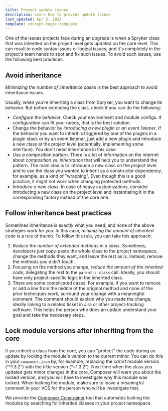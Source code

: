 ```yaml
---
title: Prevent update issues
description: Learn how to prevent update issues
last_updated: Apr 3, 2023
template: concept-topic-template
---
```


One of the issues projects face during an upgrade is when a Spryker class that was inherited on the project level gets updated on the core level. This can result in code syntax issues or logical issues, and it's completely in the project's team hands to spot and fix such issues. To avoid such issues, use the following best practices:

## Avoid inheritance

*Minimizing the number of inheritance cases* is the best approach to avoid inheritance issues.

Usually, when you're inheriting a class from Spryker, you want to change its behavior. But before extending the class, check if you can do the following:
* *Configure the behavior*. Check your environment and module configs. If configuration can fit your needs, that is the best solution.
* Change the behavior by *introducing a new plugin or an event listener*. If the behavior you want to inherit is triggered by one of the plugins in a plugin stack or by an event listener, just add a new plugin and introduce a new class at the project level (potentially, implementing some interface). You don't need inheritance in this case.
* *Use a composition pattern*. There is a lot of information on the internet about *composition vs. inheritance* that will help you to understand the pattern. The main idea is to introduce a new class on the project level and to use the class you wanted to inherit as a constructor dependency, for example, as a kind of "wrapping". Even though this is a good practice, it might not work when changing protected methods.
* *Introduce a new class*. In case of heavy customizations, consider introducing a new class on the project level and instantiating it in the corresponding factory instead of the core one.

## Follow inheritance best practices

Sometimes inheritance is exactly what you need, and none of the above strategies work for you. In this case, *minimizing the amount of inherited code* is a rule of thumb. To follow this rule, you can take this approach:
1. *Reduce the number of extended methods in a class*. Sometimes, developers just copy-paste the whole class to the project namespace, change the methods they want, and leave the rest as is. Instead, remove the methods you didn't touch.
2. Focusing on the method you change, *reduce the amount of the inherited code*, delegating the rest to the `parent:: class` call. Ideally, you should have only project-specific logic in the  inherited class.
3. There are some complicated cases. For example, if you want to remove or add a line from the middle of the original method and none of the prior techniques work, surround your change with a meaningful comment. The comment should explain why you made the change, ideally linking to a related ticket in Jira or other project-tracking software. This helps the person who does an update understand your goal and take the necessary steps.

## Lock module versions after inheriting from the core

If you inherit a class from the core, you can "protect" the code during an update by locking the module's version to the current minor. You can do this in your `composer.json` by, for example, replacing the *carret* module version (“^1.3.2”) with the *tilde* version (“~1.3.2”). Next time when the class you updated gets minor changes in the core, Composer will warn you about the locked version, and you will have to investigate why this module was locked. When locking the module, make sure to leave a meaningful comment in your VCS for the person who will be investigate that.

We provide the [Composer Constrainer](/docs/scos/dev/architecture/module-api/using-composer-constraint-for-customized-modules.html) tool that automates locking the modules by searching for inherited classes in your project namespace.
